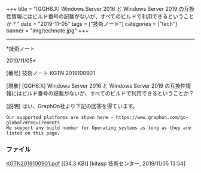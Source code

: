﻿+++
title = "[GGH6.X] Windows Server 2016 と Windows Server 2019 の互換性情報にはビルド番号の記載がないが、すべてのビルドで利用できるということか？"
date = "2019-11-05"
tags = ["技術ノート"]
categories = ["tech"]
banner = "img/technote.jpg"
+++

-----------------------------------------------------------------------------------------------------------------------------

*技術ノート

2019/11/05*


[番号]
技術ノート KGTN 2019100901

[現象]
[GGH6.X] Windows Server 2016 と Windows Server 2019
の互換性情報にはビルド番号の記載がないが、すべてのビルドで利用できるということか？

[説明]
はい、GraphOn社より下記の回答を得ています。

    Our supported platforms are shown here - https://www.graphon.com/go-global/#requirements
    We support any build number for Operating systems as long as they are listed on this page.


### ファイル

 
 


[KGTN2019100901.pdf](http://techreport.kitasp.net/attachments/download/4399/KGTN2019100901.pdf)
 [(34.3 KB)] [kitasp 技術センター, 2019/11/05
13:54]


 


 

